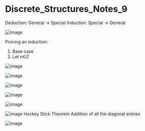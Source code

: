 # Discrete_Structures_Notes_9
Deduction: General -> Special
Induction: Special -> General

![image](https://user-images.githubusercontent.com/89417727/154706401-9acaee8a-0ab5-4511-ab28-5cc0770287ea.png)

Proving an induction:
1. Base case
2. Let n∈Z


![image](https://user-images.githubusercontent.com/89417727/160408697-3b231846-a371-4f1d-b731-c23598833c9b.png)

![image](https://user-images.githubusercontent.com/89417727/160410074-6067be9c-e86a-4b00-8b5b-76bc90c77fc9.png)

![image](https://user-images.githubusercontent.com/89417727/160412134-8f584671-3af8-426b-8ca3-08cef5618f6d.png)

![image](https://user-images.githubusercontent.com/89417727/160416638-e25ee17b-cf0d-4c9f-8b8c-6862098e8457.png)

![image](https://user-images.githubusercontent.com/89417727/162446212-63d5aa3f-ea5e-4000-88e5-f0e1ecb82d6a.png)

![image](https://user-images.githubusercontent.com/89417727/162752858-0886791d-3891-486d-b0fc-dd30efc72019.png)
Hockey Stick Theorem
Addition of all the diagonal entries

![image](https://user-images.githubusercontent.com/89417727/162753741-ff4996cb-0962-4f3b-8356-84af29264e20.png)

